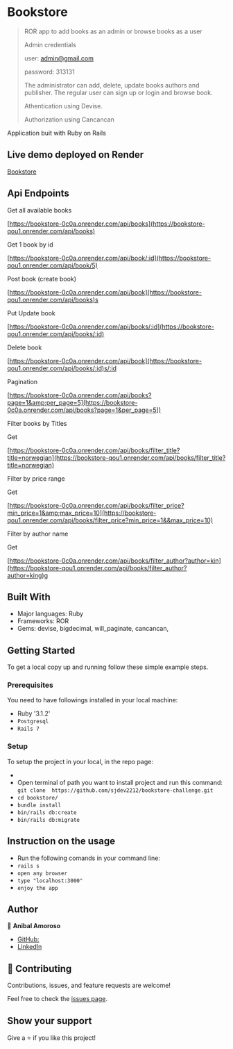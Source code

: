 # Bookstore

> ROR app to add books as an admin or browse books as a user
>
> Admin credentials
>
> user:  admin@gmail.com
>
> password: 313131
>
> The administrator can add, delete, update books authors and publisher.  The regular user can sign up or login and browse book.
>
> Athentication using Devise.
>
> Authorization using Cancancan

 Application buit with Ruby on Rails

## Live demo deployed on Render

[Bookstore](https://bookstore-0c0a.onrender.com/)

## Api Endpoints

Get all available books

[https://bookstore-0c0a.onrender.com/api/books](https://bookstore-qou1.onrender.com/api/books)

Get 1 book by id

[https://bookstore-0c0a.onrender.com/api/book/:id](https://bookstore-qou1.onrender.com/api/book/5)

Post  book (create book)

[https://bookstore-0c0a.onrender.com/api/book](https://bookstore-qou1.onrender.com/api/books)s

 Put  Update book

[https://bookstore-0c0a.onrender.com/api/books/:id](https://bookstore-qou1.onrender.com/api/books/:id)

Delete book

[https://bookstore-0c0a.onrender.com/api/book](https://bookstore-qou1.onrender.com/api/books/:id)s/:id

Pagination

[https://bookstore-0c0a.onrender.com/api/books?page=1&amp;per_page=5](https://bookstore-0c0a.onrender.com/api/books?page=1&per_page=5])

Filter books by Titles

Get

[https://bookstore-0c0a.onrender.com/api/books/filter_title?title=norwegian](https://bookstore-qou1.onrender.com/api/books/filter_title?title=norwegian)

Filter by price range

Get

[https://bookstore-0c0a.onrender.com/api/books/filter_price?min_price=1&amp;max_price=10](https://bookstore-qou1.onrender.com/api/books/filter_price?min_price=1&&max_price=10)

Filter by author name

Get

[https://bookstore-0c0a.onrender.com/api/books/filter_author?author=kin](https://bookstore-qou1.onrender.com/api/books/filter_author?author=king)g

## Built With

- Major languages: Ruby
- Frameworks: ROR
- Gems: devise, bigdecimal, will_paginate, cancancan,

## Getting Started

To get a local copy up and running follow these simple example steps.

### Prerequisites

You need to have followings installed in your local machine:

- Ruby '3.1.2'
- `Postgresql`
- `Rails 7`

### Setup

To setup the project in your local, in the repo page:

- 
- Open terminal of path you want to install project and run this command:
  `git clone  https://github.com/sjdev2212/bookstore-challenge.git`
- `cd bookstore/`
- `bundle install`
- `bin/rails db:create`
- `bin/rails db:migrate`

## Instruction on the usage

- Run the following comands in your command line:
- `rails s`
- `open any browser`
- `type "localhost:3000"`
- `enjoy the app`

## Author

👤 **Anibal Amoroso**

- [GitHub:](https://github.com/sjdev2212)
- [LinkedIn](https://linkedin.com/in/anibalamoroso/)

## 🤝 Contributing

Contributions, issues, and feature requests are welcome!

Feel free to check the [issues page](https://github.com/sjdev2212/bookstore-challenge/issues).

## Show your support

Give a ⭐️ if you like this project!
